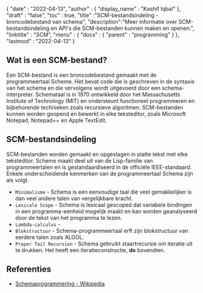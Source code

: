 {
  "date" : "2022-04-13",
  "author" : {
    "display_name" : "Kashif Iqbal"
},
  "draft" : "false",
  "toc" : true,
  "title" :"SCM-bestandsindeling - broncodebestand van schema",
  "description":"Meer informatie over SCM-bestandsindeling en API's die SCM-bestanden kunnen maken en openen.",
  "linktitle" : "SCM",
  "menu" : {
    "docs" : {
      "parent" : "programming"
}
},
  "lastmod" : "2022-04-13"
}

## Wat is een SCM-bestand?

Een SCM-bestand is een broncodebestand gemaakt met de programmeertaal Scheme. Het bevat code die is geschreven in de syntaxis van het schema en die vervolgens wordt uitgevoerd door een schema-interpreter. Schemataal is in 1970 ontwikkeld door het Massachusetts Institute of Technology (MIT) en ondersteunt functioneel programmeren en bijbehorende technieken zoals recursieve algoritmen. SCM-bestanden kunnen worden geopend en bewerkt in elke teksteditor, zoals Microsoft Notepad, Notepad++ en Apple TextEdit.

## SCM-bestandsindeling

SCM-bestanden worden gemaakt en opgeslagen in platte tekst met elke teksteditor. Scheme maakt deel uit van de Lisp-familie van programmeertalen en is gestandaardiseerd in de officiële IEEE-standaard. Enkele onderscheidende kenmerken van de programmeertaal Schema zijn als volgt.

* `Minimalisme` - Schema is een eenvoudige taal die veel gemakkelijker is dan veel andere talen van vergelijkbare kracht.
* `Lexicale Scope` - Schema is lexicaal gescoped dat variabele bindingen in een programma-eenheid mogelijk maakt en kan worden geanalyseerd door de tekst van het programma te lezen.
* `Lambda-calculus` -
* `Blokstructuur` - Schema-programmeertaal erft zijn blokstructuur van eerdere talen zoals ALGOL.
* `Proper Tail Recursion` - Schema gebruikt staartrecursie om iteratie uit te drukken. Het heeft een iteratieconstructie, **do** bovendien.

## Referenties

* [Schemaprogrammering - Wikipedia](https://en.wikipedia.org/wiki/Scheme_(programming_language))

